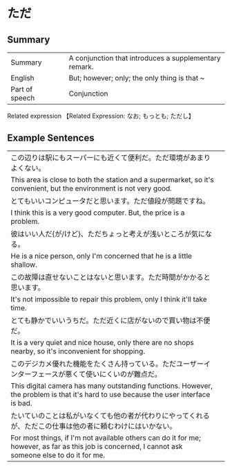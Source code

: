 # ただ

## Summary

<table><tr>   <td>Summary<td>   <td>A conjunction that introduces a supplementary remark.</td><tr><tr>   <td>English<td>   <td>But; however; only; the only thing is that ~</td><tr><tr>   <td>Part of speech<td>   <td>Conjunction</td><tr></table><tr>   <td>Related expression<td>   <td>【Related Expression: なお; もっとも; ただし】</td><tr></table></table>

## Example Sentences

<table><tr><td>この辺りは駅にもスーパーにも近くて便利だ。ただ環境があまりよくない。<td><tr><tr><td>This area is close to both the station and a supermarket, so it's convenient, but the environment is not very good.<td><tr><tr><td>とてもいいコンピュータだと思います。ただ値段が問題ですね。<td><tr><tr><td>I think this is a very good computer. But, the price is a problem.<td><tr><tr><td>彼はいい人だ{が/けど}、ただちょっと考えが浅いところが気になる。<td><tr><tr><td>He is a nice person, only I'm concerned that he is a little shallow.<td><tr><tr><td>この故障は直せないことはないと思います。ただ時間がかかると思います。<td><tr><tr><td>It's not impossible to repair this problem, only I think it'll take time.<td><tr><tr><td>とても静かでいいうちだ。ただ近くに店がないので買い物は不便だ。<td><tr><tr><td>It is a very quiet and nice house, only there are no shops nearby, so it's inconvenient for shopping.<td><tr><tr><td>このデジカメ優れた機能をたくさん持っている。ただユーザーインターフェースが悪くて使いにくいのが難点だ。<td><tr><tr><td>This digital camera has many outstanding functions. However, the problem is that it's hard to use because the user interface is bad.<td><tr><tr><td>たいていのことは私がいなくても他の者が代わりにやってくれるが、ただこの仕事は他の者に頼むわけにはいかない。<td><tr><tr><td>For most things, if I'm not available others can do it for me; however, as far as this job is concerned, I cannot ask someone else to do it for me.<td><tr></table>

